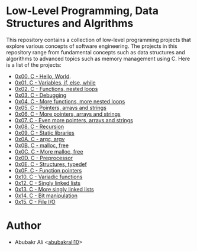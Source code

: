 # Low-Level Programming, Data Structures and Algrithms 
This repository contains a collection of low-level programming projects that explore various concepts of software engineering. The projects in this repository range from fundamental concepts such as data structures and algorithms to advanced topics such as memory management using C.
Here is a list of the projects:

* [0x00. C - Hello, World](https://github.com/abubakrali10/alx-low_level_programming/tree/master/0x00-hello_world).
* [0x01. C - Variables, if, else, while](https://github.com/abubakrali10/alx-low_level_programming/tree/master/0x01-variables_if_else_while)
* [0x02. C - Functions, nested loops](https://github.com/abubakrali10/alx-low_level_programming/tree/master/0x02-functions_nested_loops)
* [0x03. C - Debugging](https://github.com/abubakrali10/alx-low_level_programming/tree/master/0x03-debugging)
* [0x04. C - More functions, more nested loops](https://github.com/abubakrali10/alx-low_level_programming/tree/master/0x04-more_functions_nested_loops)
* [0x05. C - Pointers, arrays and strings](https://github.com/abubakrali10/alx-low_level_programming/tree/master/0x05-pointers_arrays_strings)
* [0x06. C - More pointers, arrays and strings](https://github.com/abubakrali10/alx-low_level_programming/tree/master/0x06-pointers_arrays_strings)
* [0x07. C - Even more pointers, arrays and strings](https://github.com/abubakrali10/alx-low_level_programming/tree/master/0x07-pointers_arrays_strings)
* [0x08. C - Recursion](https://github.com/abubakrali10/alx-low_level_programming/tree/master/0x08-recursion)
* [0x09. C - Static libraries](https://github.com/abubakrali10/alx-low_level_programming/tree/master/0x09-static_libraries)
* [0x0A. C - argc, argv](https://github.com/abubakrali10/alx-low_level_programming/tree/master/0x0A-argc_argv)
* [0x0B. C - malloc, free](https://github.com/abubakrali10/alx-low_level_programming/tree/master/0x0B-malloc_free)
* [0x0C. C - More malloc, free](https://github.com/abubakrali10/alx-low_level_programming/tree/master/0x0C-more_malloc_free)
* [0x0D. C - Preprocessor](https://github.com/abubakrali10/alx-low_level_programming/tree/master/0x0D-preprocessor)
* [0x0E. C - Structures, typedef](https://github.com/abubakrali10/alx-low_level_programming/tree/master/0x0E-structures_typedef)
* [0x0F. C - Function pointers](https://github.com/abubakrali10/alx-low_level_programming/tree/master/0x0F-function_pointers)
* [0x10. C - Variadic functions](https://github.com/abubakrali10/alx-low_level_programming/tree/master/0x10-variadic_functions)
* [0x12. C - Singly linked lists](https://github.com/abubakrali10/alx-low_level_programming/tree/master/0x12-singly_linked_lists)
* [0x13. C - More singly linked lists](https://github.com/abubakrali10/alx-low_level_programming/tree/master/0x13-more_singly_linked_lists)
* [0x14. C - Bit manipulation](https://github.com/abubakrali10/alx-low_level_programming/tree/master/0x14-bit_manipulation)
* [0x15. C - File I/O](https://github.com/abubakrali10/alx-low_level_programming/tree/master/0x15-file_io)

# Author
* Abubakr Ali <[abubakrali10](https://github.com/abubakrali10)>
